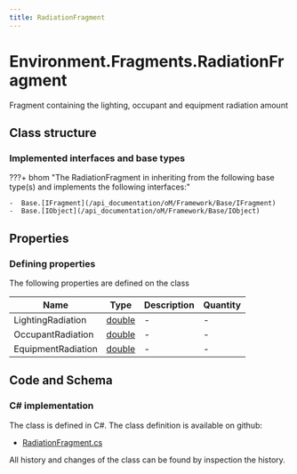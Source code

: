 ```yaml
---
title: RadiationFragment
---
```


# Environment.Fragments.RadiationFragment

Fragment containing the lighting, occupant and equipment radiation amount

## Class structure

### Implemented interfaces and base types

???+ bhom "The RadiationFragment in inheriting from the following base type(s) and implements the following interfaces:"

    -  Base.[IFragment](/api_documentation/oM/Framework/Base/IFragment)
    -  Base.[IObject](/api_documentation/oM/Framework/Base/IObject)


## Properties



### Defining properties

The following properties are defined on the class

| Name             | Type             | Description      | Quantity         |
|------------------|------------------|------------------|------------------|
| LightingRadiation | [double](https://learn.microsoft.com/en-us/dotnet/api/System.Double?view=netstandard-2.0) | - | - |
| OccupantRadiation | [double](https://learn.microsoft.com/en-us/dotnet/api/System.Double?view=netstandard-2.0) | - | - |
| EquipmentRadiation | [double](https://learn.microsoft.com/en-us/dotnet/api/System.Double?view=netstandard-2.0) | - | - |


## Code and Schema

### C# implementation

The class is defined in C#. The class definition is available on github:

- [RadiationFragment.cs](https://github.com/BHoM/BHoM/blob/develop/Environment_oM/Fragments\RadiationFragment.cs)

All history and changes of the class can be found by inspection the history.
